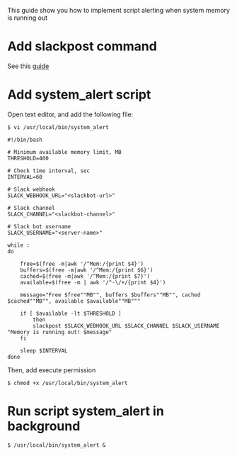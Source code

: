 This guide show you how to implement script alerting when system memory is running out

# Add slackpost command

See this [guide](slackpost.md)

# Add system_alert script

Open text editor, and add the following file:

    $ vi /usr/local/bin/system_alert

    #!/bin/bash

    # Minimum available memory limit, MB
    THRESHOLD=400

    # Check time interval, sec
    INTERVAL=60

    # Slack webhook
    SLACK_WEBHOOK_URL="<slackbot-url>"

    # Slack channel 
    SLACK_CHANNEL="<slackbot-channel>"

    # Slack bot username
    SLACK_USERNAME="<server-name>"

    while :
    do

        free=$(free -m|awk '/^Mem:/{print $4}')
        buffers=$(free -m|awk '/^Mem:/{print $6}')
        cached=$(free -m|awk '/^Mem:/{print $7}')
        available=$(free -m | awk '/^-\/+/{print $4}')

        message="Free $free""MB"", buffers $buffers""MB"", cached $cached""MB"", available $available""MB"""

        if [ $available -lt $THRESHOLD ]
            then
            slackpost $SLACK_WEBHOOK_URL $SLACK_CHANNEL $SLACK_USERNAME "Memory is running out! $message"
        fi

        sleep $INTERVAL
    done

Then, add execute permission

    $ chmod +x /usr/local/bin/system_alert

# Run script system_alert in background

    $ /usr/local/bin/system_alert & 

